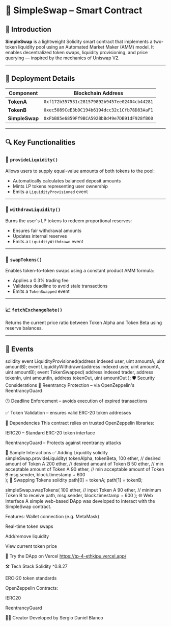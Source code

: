 # 🚀 SimpleSwap – Smart Contract

## 📘 Introduction

**SimpleSwap** is a lightweight Solidity smart contract that implements a two-token liquidity pool using an Automated Market Maker (AMM) model. It enables decentralized token swaps, liquidity provisioning, and price querying — inspired by the mechanics of Uniswap V2.

---

## 🔧 Deployment Details

| Component         | Blockchain Address                             |
|-------------------|------------------------------------------------|
| **TokenA**        | `0xf172b357531c281579892b9457ee02404cb44281`   |
| **TokenB**        | `0xec5089CeE3bDC194b6194dcc32c1Cfb78D83AaF1`   |
| **SimpleSwap**    | `0xFbB85e6859Ff9BCA5928bBd49e7DB91dF928fB60`   |

---

## 🔍 Key Functionalities

### 🧪 `provideLiquidity()`

Allows users to supply equal-value amounts of both tokens to the pool:

- Automatically calculates balanced deposit amounts  
- Mints LP tokens representing user ownership  
- Emits a `LiquidityProvisioned` event  

---

### 🔁 `withdrawLiquidity()`

Burns the user's LP tokens to redeem proportional reserves:

- Ensures fair withdrawal amounts  
- Updates internal reserves  
- Emits a `LiquidityWithdrawn` event  

---

### 🔄 `swapTokens()`

Enables token-to-token swaps using a constant product AMM formula:

- Applies a 0.3% trading fee  
- Validates deadline to avoid stale transactions  
- Emits a `TokenSwapped` event  

---

### 📈 `fetchExchangeRate()`

Returns the current price ratio between Token Alpha and Token Beta using reserve balances.

---

## 📡 Events

solidity
event LiquidityProvisioned(address indexed user, uint amountA, uint amountB);
event LiquidityWithdrawn(address indexed user, uint amountA, uint amountB);
event TokenSwapped(
    address indexed trader,
    address tokenIn,
    uint amountIn,
    address tokenOut,
    uint amountOut
);
🛡️ Security Considerations
🛑 Reentrancy Protection – via OpenZeppelin's ReentrancyGuard

🕒 Deadline Enforcement – avoids execution of expired transactions

✅ Token Validation – ensures valid ERC-20 token addresses

🔗 Dependencies
This contract relies on trusted OpenZeppelin libraries:

IERC20 – Standard ERC-20 token interface

ReentrancyGuard – Protects against reentrancy attacks

🧪 Sample Interactions
✅ Adding Liquidity
solidity
simpleSwap.provideLiquidity(
    tokenAlpha,
    tokenBeta,
    100 ether,   // desired amount of Token A
    200 ether,   // desired amount of Token B
    50 ether,    // min acceptable amount of Token A
    90 ether,   // min acceptable amount of Token B
    msg.sender,
    block.timestamp + 600  
);
🔄 Swapping Tokens
solidity
path[0] = tokenA;
path[1] = tokenB;

simpleSwap.swapTokens(
    100 ether,     // input Token A
    90 ether,      // minimum Token B to receive
    path,
    msg.sender,
    block.timestamp + 600
);
🌐 Web Interface
A simple web-based DApp was developed to interact with the SimpleSwap contract.

Features:
Wallet connection (e.g. MetaMask)

Real-time token swaps

Add/remove liquidity

View current token price

🔗 Try the DApp on Vercel https://tp-4-ethkipu.vercel.app/

🛠 Tech Stack
Solidity ^0.8.27

ERC-20 token standards

OpenZeppelin Contracts:

IERC20

ReentrancyGuard

👨‍💻 Creator
Developed by Sergio Daniel Blanco
